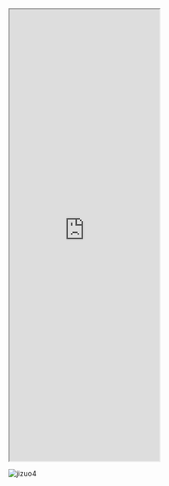 

<iframe src="https://shimo.im/docs/rvYjXRyhRwCPHtCR/read"  height=900px > </iframe>

![jizuo4](https://5docs.oss-cn-shanghai.aliyuncs.com/res/5D网/5D基站/jizuo4.png)